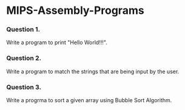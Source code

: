 # MIPS-Assembly-Programs


### Question 1.
Write a program to print "Hello World!!!".

### Question 2.
Write a program to match the strings that are being input by the user.

### Question 3.
Write a progrma to sort a given array using Bubble Sort Algorithm.
